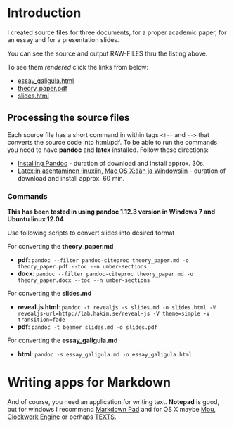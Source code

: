 # Introduction

I created source files for three documents, for a proper academic paper, for an essay and for a presentation slides.

You can see the source and output RAW-FILES thru the listing above. 

To see them *rendered* click the links from below:

- [essay_galigula.html](https://rawgithub.com/digieast/paperx/master/essay_galigula.html)
- [theory_paper.pdf](https://rawgithub.com/digieast/paperx/master/theory_paper.pdf)
- [slides.html](https://rawgithub.com/digieast/paperx/master/slides.html)

## Processing the source files

Each source file has a short command in within tags `<!--` and `-->` that converts the source code into html/pdf. To be able to run the commands you need to have **pandoc** and **latex** installed. Follow these directions:

- [Installing Pandoc](http://johnmacfarlane.net/pandoc/installing.html)  - duration of download and install approx. 30s.
- [Latex:in asentaminen linuxiin, Mac OS X:ään ja Windowsiin](http://www.latex-project.org/ftp.html) - duration of download and install approx. 60 min.

### Commands

**This has been tested in using pandoc 1.12.3 version in Windows 7 and Ubuntu linux 12.04**

Use following scripts to convert slides into desired format

For converting the **theory_paper.md**

- **pdf**: `pandoc --filter pandoc-citeproc theory_paper.md -o theory_paper.pdf --toc --n
umber-sections`
- **docx**: `pandoc --filter pandoc-citeproc theory_paper.md -o theory_paper.docx --toc --n
umber-sections`

For converting the **slides.md**

- **reveal.js html**: `pandoc -t revealjs -s slides.md -o slides.html -V revealjs-url=http://lab.hakim.se/reveal-js -V theme=simple -V transition=fade`
- **pdf**: `pandoc -t beamer slides.md -o slides.pdf`

For converting the **essay_galigula.md**

- **html**: `pandoc -s essay_galigula.md -o essay_galigula.html`

# Writing apps for Markdown

And of course, you need an application for writing text. **Notepad** is good, but for windows I recommend [Markdown Pad](http://markdownpad.com/) and for OS X maybe [Mou](http://mouapp.com/), [Clockwork Engine](http://clockworkengine.com/lightpaper-mac/) or perhaps [TEXTS](http://www.texts.io/).  

